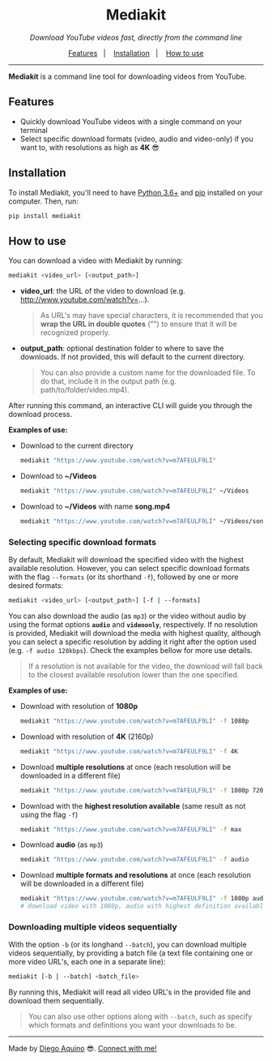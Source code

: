 <h1 align="center">
  Mediakit
</h1>

<p align="center">
  <i>Download YouTube videos fast, directly from the command line</i>
</p>

<p align="center">
  <a href="#features">Features</a>&nbsp;&nbsp;&nbsp;|&nbsp;&nbsp;&nbsp;
  <a href="#installation">Installation</a>&nbsp;&nbsp;&nbsp;|&nbsp;&nbsp;&nbsp;
  <a href="#how-to-use">How to use</a>
</p>

---

**Mediakit** is a command line tool for downloading videos from YouTube.

## Features

- Quickly download YouTube videos with a single command on your terminal
- Select specific download formats (video, audio and video-only) if you want to, with resolutions as high as **4K** :sunglasses:

## Installation

To install Mediakit, you'll need to have [Python 3.6+](https://www.python.org/downloads/) and [pip](https://pip.pypa.io/en/stable/installing/) installed on your computer. Then, run:

```bash
pip install mediakit
```

## How to use

You can download a video with Mediakit by running:

```bash
mediakit <video_url> [<output_path>]
```

- **video_url**: the URL of the video to download (e.g. http://www.youtube.com/watch?v=...).

    > As URL's may have special characters, it is recommended that you **wrap the URL in double quotes** ("") to ensure that it will be recognized properly.

- **output_path**: optional destination folder to where to save the downloads. If not provided, this will default to the current directory.

    > You can also provide a custom name for the downloaded file. To do that, include it in the output path (e.g. path/to/folder/video.mp4).

After running this command, an interactive CLI will guide you through the download process.

**Examples of use:**
  - Download to the current directory
    ```bash
    mediakit "https://www.youtube.com/watch?v=m7AFEULF9LI"
    ```

  - Download to **~/Videos**
    ```bash
    mediakit "https://www.youtube.com/watch?v=m7AFEULF9LI" ~/Videos
    ```

  - Download to **~/Videos** with name **song.mp4**
    ```bash
    mediakit "https://www.youtube.com/watch?v=m7AFEULF9LI" ~/Videos/song.mp4
    ```

### Selecting specific download formats

By default, Mediakit will download the specified video with the highest available resolution. However, you can select specific download formats with the flag `--formats` (or its shorthand `-f`), followed by one or more desired formats:

```bash
mediakit <video_url> [<output_path>] [-f | --formats]
```

You can also download the audio (as `mp3`) or the video without audio by using the format options **`audio`** and **`videoonly`**, respectively. If no resolution is provided, Mediakit will download the media with highest quality, although you can select a specific resolution by adding it right after the option used (e.g. `-f audio 128kbps`). Check the examples bellow for more use details.

> If a resolution is not available for the video, the download will fall back to the closest available resolution lower than the one specified.

**Examples of use:**
- Download with resolution of **1080p**
  ```bash
  mediakit "https://www.youtube.com/watch?v=m7AFEULF9LI" -f 1080p
  ```

- Download with resolution of **4K** (2160p)
  ```bash
  mediakit "https://www.youtube.com/watch?v=m7AFEULF9LI" -f 4K
  ```

- Download **multiple resolutions** at once (each resolution will be downloaded in a different file)
  ```bash
  mediakit "https://www.youtube.com/watch?v=m7AFEULF9LI" -f 1080p 720p
  ```

- Download with the **highest resolution available** (same result as not using the flag `-f`)
  ```bash
  mediakit "https://www.youtube.com/watch?v=m7AFEULF9LI" -f max
  ```

- Download **audio** (as `mp3`)
  ```bash
  mediakit "https://www.youtube.com/watch?v=m7AFEULF9LI" -f audio
  ```

- Download **multiple formats and resolutions** at once (each resolution will be downloaded in a different file)
  ```bash
  mediakit "https://www.youtube.com/watch?v=m7AFEULF9LI" -f 1080p audio videoonly 720p
  # download video with 1080p, audio with highest definition available and video-only (without audio) with 720p
  ```

### Downloading multiple videos sequentially

With the option `-b` (or its longhand `--batch`), you can download multiple videos sequentially, by providing a batch file (a text file containing one or more video URL's, each one in a separate line):

```bash
mediakit [-b | --batch] <batch_file>
```

By running this, Mediakit will read all video URL's in the provided file and download them sequentially.

> You can also use other options along with `--batch`, such as specify which formats and definitions you want your downloads to be.

---

Made by [Diego Aquino](https://github.com/diego-aquino/) :sunglasses:. [Connect with me!](https://www.linkedin.com/in/diego-aquino)

